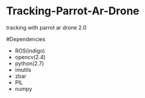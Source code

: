 # Tracking-Parrot-Ar-Drone
tracking with parrot ar drone 2.0

#Dependencies
- ROS(indigo)
- opencv(2.4)
- python(2.7)
- imutils
- zbar 
- PIL
- numpy

